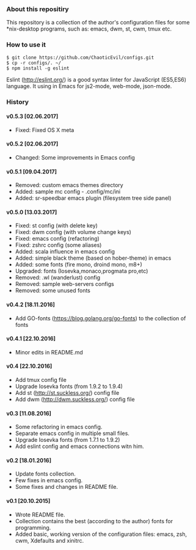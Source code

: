 ### About this repositiry
This repository is a collection of the author's configuration files for some *nix-desktop programs, such as: emacs, dwm, st, cwm, tmux etc.

### How to use it

	$ git clone https://github.com/ChaoticEvil/configs.git
	$ cp -r configs/. ~/
	$ npm install -g eslint
	
Eslint (http://eslint.org/) is a good syntax linter for JavaScript (ES5,ES6) language. It using in Emacs for js2-mode, web-mode, json-mode.

### History

#### v0.5.3 [02.06.2017]
* Fixed: Fixed OS X meta

#### v0.5.2 [02.06.2017]
* Changed: Some improvements in Emacs config

#### v0.5.1 [09.04.2017]
* Removed: custom emacs themes directory
* Added: sample mc config - .config/mc/ini
* Added: sr-speedbar emacs plugin (filesystem tree side panel)

#### v0.5.0 [13.03.2017]
* Fixed: st config (with delete key)
* Fixed: dwm config (with volume change keys)
* Fixed: emacs config (refactoring)
* Fixed: zshrc config (some aliases)
* Added: scala influence in emacs config
* Added: simple black theme (based on hober-theme) in emacs
* Added: some fonts (fire mono, droind mono, m8+)
* Upgraded: fonts (Iosevka,monaco,progmata pro,etc)
* Removed: .wl (wanderlust) config
* Removed: sample web-servers configs
* Removed: some unused fonts

#### v0.4.2 [18.11.2016]
* Add GO-fonts (https://blog.golang.org/go-fonts) to the collection of fonts

#### v0.4.1 [22.10.2016]
* Minor edits in README.md

#### v0.4 [22.10.2016]
* Add tmux config file
* Upgrade Iosevka fonts (from 1.9.2 to 1.9.4)
* Add st (http://st.suckless.org/) config file
* Add dwm (http://dwm.suckless.org/) config file

#### v0.3 [11.08.2016]
* Some refactoring in emacs config.
* Separate emacs config in multiple small files.
* Upgrade Iosevka fonts (from 1.7.1 to 1.9.2)
* Add eslint config and emacs connections witn him.

#### v0.2 [18.01.2016]
* Update fonts collection.
* Few fixes in emacs config.
* Some fixes and changes in  README file.

#### v0.1 [20.10.2015]
* Wrote README file.
* Collection contains the best (according to the author) fonts for programming.
* Added basic, working version of the configuration files: emacs, zsh, cwm, Xdefaults and xinitrc.

<!-- EOF -->
